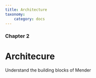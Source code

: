 ```yaml
---
title: Architecture
taxonomy:
    category: docs
---
```


### Chapter 2

# Architecure

Understand the building blocks of Mender
